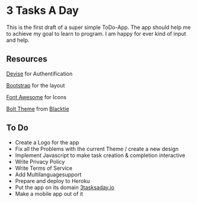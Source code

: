 # 3 Tasks A Day

This is the first draft of a super simple ToDo-App. The app should help me to achieve my goal to learn to program. I am happy for ever kind of input and help.

## Resources
[Devise](https://github.com/plataformatec/devise) for Authentification

[Bootstrap](http://getbootstrap.com/) for the layout

[Font Awesome](http://fortawesome.github.io/Font-Awesome/) for Icons

[Bolt Theme](http://www.blacktie.co/2013/11/bolt-flat-one-page-theme/) 
from [Blacktie](http://www.blacktie.co/)


## To Do
- Create a Logo for the app
- Fix all the Problems with the current Theme / create a new design
- Implement Javascript to make task creation & completion interactive
- Write Privacy Policy
- Write Terms of Service
- Add Multilanguagesupport
- Prepare and deploy to Heroku
- Put the app on its domain [3tasksaday.io](http://www.3tasksaday.io) 
- Make a mobile app out of it